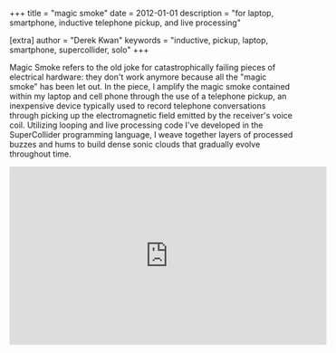 +++
title = "magic smoke"
date = 2012-01-01
description = "for laptop, smartphone, inductive telephone pickup, and live processing"

[extra]
author = "Derek Kwan"
keywords = "inductive, pickup, laptop, smartphone, supercollider, solo"
+++

Magic Smoke refers to the old joke for catastrophically failing pieces of electrical hardware: they don't work anymore because all the "magic smoke" has been let out. In the piece, I amplify the magic smoke contained within my laptop and cell phone through the use of a telephone pickup, an inexpensive device typically used to record telephone conversations through picking up the electromagnetic field emitted by the receiver's voice coil. Utilizing looping and live processing code I've developed in the SuperCollider programming language, I weave together layers of processed buzzes and hums to build dense sonic clouds that gradually evolve throughout time.

<iframe width="560" height="315" src="https://www.youtube.com/embed/cOpG9Gd7EMM" frameborder="0" allow="accelerometer; autoplay; encrypted-media; gyroscope; picture-in-picture" allowfullscreen></iframe>
